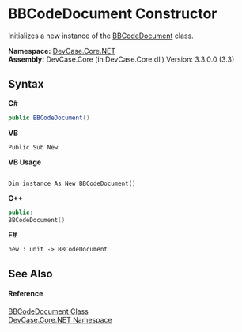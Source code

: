 # BBCodeDocument Constructor 
 

Initializes a new instance of the <a href="T_DevCase_Core_NET_BBCodeDocument">BBCodeDocument</a> class.

**Namespace:**&nbsp;<a href="N_DevCase_Core_NET">DevCase.Core.NET</a><br />**Assembly:**&nbsp;DevCase.Core (in DevCase.Core.dll) Version: 3.3.0.0 (3.3)

## Syntax

**C#**<br />
``` C#
public BBCodeDocument()
```

**VB**<br />
``` VB
Public Sub New
```

**VB Usage**<br />
``` VB Usage

Dim instance As New BBCodeDocument()
```

**C++**<br />
``` C++
public:
BBCodeDocument()
```

**F#**<br />
``` F#
new : unit -> BBCodeDocument
```


## See Also


#### Reference
<a href="T_DevCase_Core_NET_BBCodeDocument">BBCodeDocument Class</a><br /><a href="N_DevCase_Core_NET">DevCase.Core.NET Namespace</a><br />